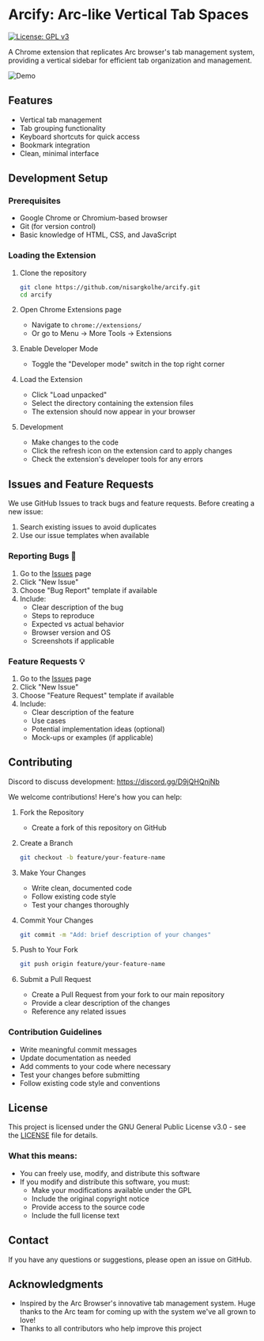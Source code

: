 # Arcify: Arc-like Vertical Tab Spaces

[![License: GPL v3](https://img.shields.io/badge/License-GPLv3-blue.svg)](https://www.gnu.org/licenses/gpl-3.0)

A Chrome extension that replicates Arc browser's tab management system, providing a vertical sidebar for efficient tab organization and management.

![Demo](assets/extension.gif)

## Features

- Vertical tab management
- Tab grouping functionality
- Keyboard shortcuts for quick access
- Bookmark integration
- Clean, minimal interface

## Development Setup

### Prerequisites

- Google Chrome or Chromium-based browser
- Git (for version control)
- Basic knowledge of HTML, CSS, and JavaScript

### Loading the Extension

1. Clone the repository
   ```bash
   git clone https://github.com/nisargkolhe/arcify.git
   cd arcify
   ```

2. Open Chrome Extensions page
   - Navigate to `chrome://extensions/`
   - Or go to Menu → More Tools → Extensions

3. Enable Developer Mode
   - Toggle the "Developer mode" switch in the top right corner

4. Load the Extension
   - Click "Load unpacked"
   - Select the directory containing the extension files
   - The extension should now appear in your browser

5. Development
   - Make changes to the code
   - Click the refresh icon on the extension card to apply changes
   - Check the extension's developer tools for any errors

## Issues and Feature Requests

We use GitHub Issues to track bugs and feature requests. Before creating a new issue:

1. Search existing issues to avoid duplicates
2. Use our issue templates when available

### Reporting Bugs 🐛

1. Go to the [Issues](https://github.com/nisargkolhe/arcify/issues) page
2. Click "New Issue"
3. Choose "Bug Report" template if available
4. Include:
   - Clear description of the bug
   - Steps to reproduce
   - Expected vs actual behavior
   - Browser version and OS
   - Screenshots if applicable

### Feature Requests 💡

1. Go to the [Issues](https://github.com/nisargkolhe/arcify/issues) page
2. Click "New Issue"
3. Choose "Feature Request" template if available
4. Include:
   - Clear description of the feature
   - Use cases
   - Potential implementation ideas (optional)
   - Mock-ups or examples (if applicable)

## Contributing

Discord to discuss development: https://discord.gg/D9jQHQnjNb

We welcome contributions! Here's how you can help:

1. Fork the Repository
   - Create a fork of this repository on GitHub

2. Create a Branch
   ```bash
   git checkout -b feature/your-feature-name
   ```

3. Make Your Changes
   - Write clean, documented code
   - Follow existing code style
   - Test your changes thoroughly

4. Commit Your Changes
   ```bash
   git commit -m "Add: brief description of your changes"
   ```

5. Push to Your Fork
   ```bash
   git push origin feature/your-feature-name
   ```

6. Submit a Pull Request
   - Create a Pull Request from your fork to our main repository
   - Provide a clear description of the changes
   - Reference any related issues

### Contribution Guidelines

- Write meaningful commit messages
- Update documentation as needed
- Add comments to your code where necessary
- Test your changes before submitting
- Follow existing code style and conventions

## License

This project is licensed under the GNU General Public License v3.0 - see the [LICENSE](LICENSE) file for details.

### What this means:

- You can freely use, modify, and distribute this software
- If you modify and distribute this software, you must:
  - Make your modifications available under the GPL
  - Include the original copyright notice
  - Provide access to the source code
  - Include the full license text

## Contact

If you have any questions or suggestions, please open an issue on GitHub.

## Acknowledgments

- Inspired by the Arc Browser's innovative tab management system. Huge thanks to the Arc team for coming up with the system we've all grown to love!
- Thanks to all contributors who help improve this project 
